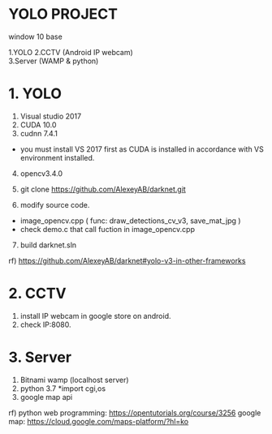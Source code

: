 # YOLO PROJECT

window 10 base

1.YOLO
2.CCTV (Android IP webcam)  
3.Server (WAMP & python)



# 1. YOLO

1. Visual studio 2017
2. CUDA 10.0
3. cudnn 7.4.1
* you must install VS 2017 first as CUDA is installed in accordance with VS environment installed.
4. opencv3.4.0

5. git clone https://github.com/AlexeyAB/darknet.git
6. modify source code. 
* image_opencv.cpp ( func: draw_detections_cv_v3, save_mat_jpg )
* check demo.c that call fuction in image_opencv.cpp  
7. build darknet.sln


rf)
https://github.com/AlexeyAB/darknet#yolo-v3-in-other-frameworks



# 2. CCTV

1. install IP webcam in google store on android.
2. check IP:8080.

# 3. Server

1. Bitnami wamp (localhost server)
2. python 3.7
*import cgi,os
3. google map api


rf)
python web programming: https://opentutorials.org/course/3256
google map: https://cloud.google.com/maps-platform/?hl=ko
